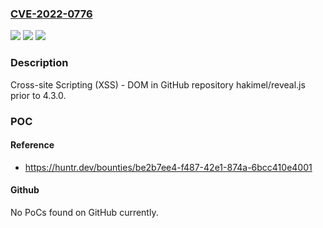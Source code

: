 ### [CVE-2022-0776](https://cve.mitre.org/cgi-bin/cvename.cgi?name=CVE-2022-0776)
![](https://img.shields.io/static/v1?label=Product&message=hakimel%2Freveal.js&color=blue)
![](https://img.shields.io/static/v1?label=Version&message=%3C%204.3.0%20&color=brighgreen)
![](https://img.shields.io/static/v1?label=Vulnerability&message=CWE-79%20Improper%20Neutralization%20of%20Input%20During%20Web%20Page%20Generation%20('Cross-site%20Scripting')&color=brighgreen)

### Description

Cross-site Scripting (XSS) - DOM in GitHub repository hakimel/reveal.js prior to 4.3.0.

### POC

#### Reference
- https://huntr.dev/bounties/be2b7ee4-f487-42e1-874a-6bcc410e4001

#### Github
No PoCs found on GitHub currently.

